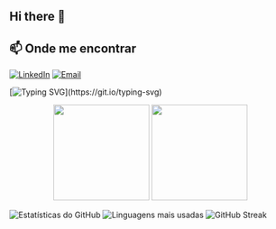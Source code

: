 ## Hi there 👋

## 📫 Onde me encontrar

[![LinkedIn](https://img.shields.io/badge/-LinkedIn-blue?logo=linkedin&style=flat-square)](https://www.linkedin.com/in/tiagoalexoliveira/)
[![Email](https://img.shields.io/badge/-Email-red?logo=gmail&style=flat-square)](mailto:tiagoalexneiva@gmail.com)

[![Typing SVG](https://readme-typing-svg.herokuapp.com?color=36BCF7&lines=Olá,+sou+o+Tiago!;Desenvolvedor+curioso+e+criativo;Sempre+pronto+a+aprender!)](https://git.io/typing-svg)


<div align="center">
  <img height="170em" src="https://github-readme-stats.vercel.app/api?username=tiagoleic02&show_icons=true&theme=tokyonight&include_all_commits=true&count_private=true"/>
    <img height="170em" src="https://github-readme-stats.vercel.app/api/top-langs/?username=tiagoleic02&layout=compact&theme=tokyonight"/>
  <img height="1" src="https://komarev.com/ghpvc/?username=tiagoleic02&color=blue"/>
</div>

![Estatísticas do GitHub](https://github-readme-stats.vercel.app/api?username=tiagoleic02&show_icons=true&theme=radical)
![Linguagens mais usadas](https://github-readme-stats.vercel.app/api/top-langs/?username=tiagoleic02&layout=compact&theme=radical)
![GitHub Streak](https://streak-stats.demolab.com?user=tiagoleic02&theme=radical)



<!--
**tiagoleic02/tiagoleic02** is a ✨ _special_ ✨ repository because its `README.md` (this file) appears on your GitHub profile.

Here are some ideas to get you started:

- 🔭 I’m currently working on ...
- 🌱 I’m currently learning ...
- 👯 I’m looking to collaborate on ...
- 🤔 I’m looking for help with ...
- 💬 Ask me about ...
- 📫 How to reach me: ...
- 😄 Pronouns: ...
- ⚡ Fun fact: ...
-->
